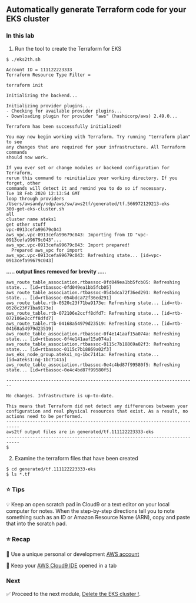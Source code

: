 ## Automatically generate Terraform code for your EKS cluster

### In this lab 

1. Run the tool to create the Terraform for EKS

```console
$ ./eks2th.sh
```

```
Account ID = 111122223333
Terraform Resource Type Filter = 
 
terraform init

Initializing the backend...

Initializing provider plugins...
- Checking for available provider plugins...
- Downloading plugin for provider "aws" (hashicorp/aws) 2.49.0...

Terraform has been successfully initialized!

You may now begin working with Terraform. Try running "terraform plan" to see
any changes that are required for your infrastructure. All Terraform commands
should now work.

If you ever set or change modules or backend configuration for Terraform,
rerun this command to reinitialize your working directory. If you forget, other
commands will detect it and remind you to do so if necessary.
Tue 18 Feb 2020 12:13:54 GMT
loop through providers
/Users/awsandy/odp/aws/sw/aws2tf/generated/tf.566972129213-eks
300-get-eks-cluster.sh
all
cluster name ateks1
get other stuff
vpc-0913cefa99679c043
aws_vpc.vpc-0913cefa99679c043: Importing from ID "vpc-0913cefa99679c043"...
aws_vpc.vpc-0913cefa99679c043: Import prepared!
  Prepared aws_vpc for import
aws_vpc.vpc-0913cefa99679c043: Refreshing state... [id=vpc-0913cefa99679c043]
```
**..... output lines removed for brevity .....**

```
aws_route_table_association.rtbassoc-0fd049ea1bb5fcb05: Refreshing state... [id=rtbassoc-0fd049ea1bb5fcb05]
aws_route_table_association.rtbassoc-054bdca72f36ed291: Refreshing state... [id=rtbassoc-054bdca72f36ed291]
aws_route_table.rtb-0520c23f71ba9173e: Refreshing state... [id=rtb-0520c23f71ba9173e]
aws_route_table.rtb-072106e2ccff8dfd7: Refreshing state... [id=rtb-072106e2ccff8dfd7]
aws_route_table.rtb-04168a54979d23519: Refreshing state... [id=rtb-04168a54979d23519]
aws_route_table_association.rtbassoc-0f4e141aaf15a074a: Refreshing state... [id=rtbassoc-0f4e141aaf15a074a]
aws_route_table_association.rtbassoc-0115c7b18869a02f3: Refreshing state... [id=rtbassoc-0115c7b18869a02f3]
aws_eks_node_group.ateks1_ng-1bc7141a: Refreshing state... [id=ateks1:ng-1bc7141a]
aws_route_table_association.rtbassoc-0e4c4bd87f99580f5: Refreshing state... [id=rtbassoc-0e4c4bd87f99580f5]

------------------------------------------------------------------------

No changes. Infrastructure is up-to-date.

This means that Terraform did not detect any differences between your
configuration and real physical resources that exist. As a result, no
actions need to be performed.
---------------------------------------------------------------------------
aws2tf output files are in generated/tf.111122223333-eks
---------------------------------------------------------------------------
$ 

```
   

2. Examine the terraform files that have been created

```console
$ cd generated/tf.111122223333-eks
$ ls *.tf
```

### :star: Tips

:bulb: Keep an open scratch pad in Cloud9 or a text editor on your local computer
for notes.  When the step-by-step directions tell you to note something such as
an ID or Amazon Resource Name (ARN), copy and paste that into the scratch pad.

### :star: Recap

:key: Use a unique personal or development [AWS account](#aws-account)

:key: Keep your [AWS Cloud9 IDE](#aws-cloud9-ide) opened in a tab

### Next

:white_check_mark: Proceed to the next module, [Delete the EKS cluster !](../delete_eks). 



